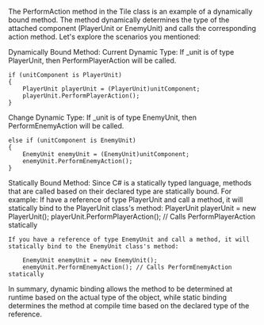 The PerformAction method in the Tile class is an example of a dynamically bound method. The method dynamically determines the type of the attached component (PlayerUnit or EnemyUnit) and calls the corresponding action method. Let's explore the scenarios you mentioned:

Dynamically Bound Method:
Current Dynamic Type: If _unit is of type PlayerUnit, then PerformPlayerAction will be called.

    if (unitComponent is PlayerUnit)
    {
        PlayerUnit playerUnit = (PlayerUnit)unitComponent;
        playerUnit.PerformPlayerAction();
    }
Change Dynamic Type: If _unit is of type EnemyUnit, then PerformEnemyAction will be called.

    else if (unitComponent is EnemyUnit)
    {
        EnemyUnit enemyUnit = (EnemyUnit)unitComponent;
        enemyUnit.PerformEnemyAction();
    }

Statically Bound Method:
Since C# is a statically typed language, methods that are called based on their declared type are statically bound. For example:
    If have a reference of type PlayerUnit and call a method, it will statically bind to the PlayerUnit class's method:
        PlayerUnit playerUnit = new PlayerUnit();
        playerUnit.PerformPlayerAction(); // Calls PerformPlayerAction statically

    If you have a reference of type EnemyUnit and call a method, it will statically bind to the EnemyUnit class's method:

        EnemyUnit enemyUnit = new EnemyUnit();
        enemyUnit.PerformEnemyAction(); // Calls PerformEnemyAction statically
        
In summary, dynamic binding allows the method to be determined at runtime based on the actual type of the object, while static binding determines the method at compile time based on the declared type of the reference.